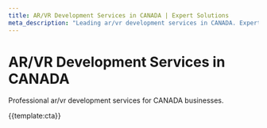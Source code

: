 ```yaml
---
title: AR/VR Development Services in CANADA | Expert Solutions
meta_description: "Leading ar/vr development services in CANADA. Expert teams, proven results, competitive rates."
---
```


# AR/VR Development Services in CANADA

Professional ar/vr development services for CANADA businesses.

{{template:cta}}
